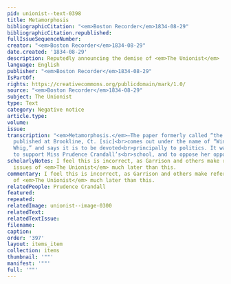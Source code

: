 ```yaml
---
pid: unionist--text-0398
title: Metamorphosis
bibliographicCitation: "<em>Boston Recorder</em>1834-08-29"
bibliographicCitation.republished: 
fullIssueSequenceNumber: 
creator: "<em>Boston Recorder</em>1834-08-29"
date.created: '1834-08-29'
description: Reputedly announcing the demise of <em>The Unionist</em>
language: English
publisher: "<em>Boston Recorder</em>1834-08-29"
IsPartOf: 
rights: https://creativecommons.org/publicdomain/mark/1.0/
source: "<em>Boston Recorder</em>1834-08-29"
subject: The Unionist
type: Text
category: Negative notice
article.type: 
volume: 
issue: 
transcription: "<em>Metamorphosis.</em>—The paper formerly called “the Unionist,”
  published at Brookline, Ct. [sic]<br>comes out under the name of “Windham County
  Whig,” and says it is to be devoted<br>principally to politics. It was established
  to support Miss Prudence Crandall’s<br>school, and to oppose her opposers.<br>"
scholarlyNotes: I feel this is incorrect, as Garrison and others make reference to
  issues of <em>The Unionist</em> much later than this.
commentary: I feel this is incorrect, as Garrison and others make reference to issues
  of <em>The Unionist</em> much later than this.
relatedPeople: Prudence Crandall
featured: 
repeated: 
relatedImage: unionist--image-0300
relatedText: 
relatedTextIssue: 
filename: 
caption: 
order: '397'
layout: items_item
collection: items
thumbnail: '""'
manifest: '""'
full: '""'
---
```

